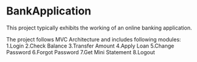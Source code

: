 # BankApplication
This project typically exhibits the working of an online banking application.

The project follows MVC Architecture and includes following modules:
1.Login
2.Check Balance
3.Transfer Amount
4.Apply Loan
5.Change Password
6.Forgot Password
7.Get Mini Statement
8.Logout


